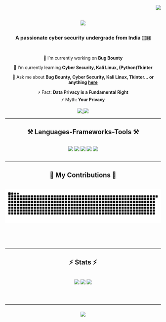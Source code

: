 <img align="right" src="https://visitor-badge.laobi.icu/badge?page_id=anonym-saurab.anonym-saurab" />

<h1 align="center">
    <img src="https://readme-typing-svg.herokuapp.com/?font=Righteous&size=35&center=true&vCenter=true&width=500&height=70&duration=4000&lines=Hey+There!+👋;+I'm+Saurab!;" />
</h1>

<h3 align="center">A passionate cyber security undergrade from India 🇮🇳</h3>

<br/>

<div align="center">
 
 🔭 I’m currently working on **Bug Bounty**
 
 🌱 I’m currently learning **Cyber Security, Kali Linux, (Python)Tkinter**

 💬 Ask me about **Bug Bounty, Cyber Security, Kali Linux, Tkinter... or anything [here](https://github.com/salesp07/salesp07/issues)**

 ⚡ Fact:  **Data Privacy is a Fundamental Right**
 <br>
 ⚡ Myth:  **Your Privacy**
 
 </div>
 
<div align="center"> 
  <a href="mailto:secretdekcah5427@gmail.com">
    <img src="https://img.shields.io/badge/Gmail-333333?style=for-the-badge&logo=gmail&logoColor=red" />
  </a>
  <a href="https://linkedin.com/in/saurab2729/" target="_blank">
    <img src="https://img.shields.io/badge/LinkedIn-0077B5?style=for-the-badge&logo=linkedin&logoColor=white" target="_blank" />
  </a>
</div>

 <hr/>
 
<h2 align="center">⚒️ Languages-Frameworks-Tools ⚒️</h2>
<br/>
<div align="center">
    <a>
    <img src="https://img.shields.io/badge/python-005571?style=for-the-badge&logo=Python&logoColor=white"/>
    <img src="https://img.shields.io/badge/c-5091CD?style=for-the-badge&logo=C&logoColor=white"/>
    <img src="https://img.shields.io/badge/html-4E5EE4?logo=HTML&logoColor=fff&style=for-the-badge"/>
    <img src="https://img.shields.io/badge/mysql-000000?style=for-the-badge&logo=MySQL&logoColor=white"/>
    </a>
    <a>
    <img src="https://img.shields.io/badge/tkinter-333?style=for-the-badge&logo=Tkinter(Python)&logoColor=0093DD"/>
    </a>
</div>

<br/>
<hr/>

<div align="center">
  <h2>🐍 My Contributions 🐍</h2>
  <br>
  <img alt="snake eating my contributions" src="https://raw.githubusercontent.com/anonym-saurab/anonym-saurab/output/github-contribution-grid-snake.svg" />
  
  <br/><br/><br/>
</div>

<hr/>

<h2 align="center">⚡ Stats ⚡</h2>
<br>
<div align=center>
<!-- <h2><img src="https://media.giphy.com/media/gJnjM552Kz2uUQvJEf/giphy.gif" width="40"> <b>GitHub Stats</b></h2> <br/>
<table border="10px solid black"> -->
<tr>
<td>
<img width="400px" src="https://github-readme-stats.vercel.app/api?username=anonym-saurab&include_all_commits=true&count_private=true&show_icons=true&line_height=20&theme=dark"/>
</td>
<td><img src="https://github-readme-stats.vercel.app/api/top-langs?username=anonym-saurab&show_icons=true&locale=en&layout=compact&theme=dark"/>
</td>
<td>
<img width="355px" src="https://github-readme-streak-stats.herokuapp.com/?user=anonym-saurab&theme=dark" />
</td>
</tr>
</table>
    

</div>

<br/><br/>
<hr/>

<h3 align="center">
    <img src="https://readme-typing-svg.herokuapp.com/?font=Righteous&size=25&center=true&vCenter=true&width=500&height=70&duration=1500&lines=Thanks+for+visiting!+✌️;+Shoot+me+a+message+on+Linkedin!;Let's+collab!+:)">
</h3>

<br/>

